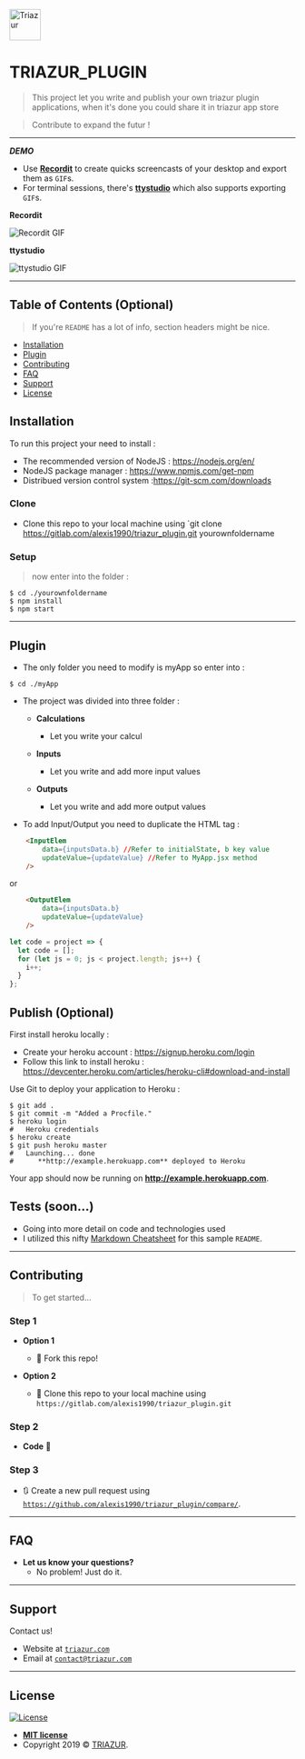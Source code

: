 <a href="http://triazur.com"><img style="width:55px;height:55px" width="100" height="100" src="https://www.triazur.com/static/TriAzurIcon-40ace683b384504022a625add24052b7.png?v=3&s=50" title="Triazur" alt="Triazur"></a>

# TRIAZUR_PLUGIN

> This project let you write and publish your own triazur plugin applications, when it's done you could share it in triazur app store  

> Contribute to expand the futur !

---

***DEMO***

- Use <a href="http://recordit.co/" target="_blank">**Recordit**</a> to create quicks screencasts of your desktop and export them as `GIF`s.
- For terminal sessions, there's <a href="https://github.com/chjj/ttystudio" target="_blank">**ttystudio**</a> which also supports exporting `GIF`s.

**Recordit**

![Recordit GIF](http://g.recordit.co/iLN6A0vSD8.gif)

**ttystudio**

![ttystudio GIF](https://raw.githubusercontent.com/chjj/ttystudio/master/img/example.gif)

---

## Table of Contents (Optional)

> If you're `README` has a lot of info, section headers might be nice.

- [Installation](#installation)
- [Plugin](#features)
- [Contributing](#contributing)
- [FAQ](#faq)
- [Support](#support)
- [License](#license)


## Installation

To run this project your need to install :

- The recommended version of NodeJS : https://nodejs.org/en/
- NodeJS package manager : https://www.npmjs.com/get-npm
- Distribued version control system :https://git-scm.com/downloads

### Clone

- Clone this repo to your local machine using `git clone https://gitlab.com/alexis1990/triazur_plugin.git yourownfoldername

### Setup

> now enter into the folder :

```shell
$ cd ./yourownfoldername
$ npm install
$ npm start
```

---

## Plugin

- The only folder you need to modify is myApp so enter into :

```shell
$ cd ./myApp
```

- The project was divided into three folder  :
    
    - **Calculations**
        - Let you write your calcul

    - **Inputs**
        - Let you write and add more input values
    
    - **Outputs**
        - Let you write and add more output values

- To add Input/Output you need to duplicate the HTML tag  :

```html
    <InputElem 
        data={inputsData.b} //Refer to initialState, b key value
        updateValue={updateValue} //Refer to MyApp.jsx method
    />
```

or

```html
    <OutputElem 
        data={inputsData.b}
        updateValue={updateValue}
    />
```

```javascript
let code = project => {
  let code = [];
  for (let js = 0; js < project.length; js++) {
    i++;
  }
};
```

## Publish (Optional)

First install heroku locally :

- Create your heroku account : https://signup.heroku.com/login
- Follow this link to install heroku : https://devcenter.heroku.com/articles/heroku-cli#download-and-install

Use Git to deploy your application to Heroku :

```shell
$ git add .
$ git commit -m "Added a Procfile."
$ heroku login
#   Heroku credentials
$ heroku create
$ git push heroku master
#   Launching... done
#      **http://example.herokuapp.com** deployed to Heroku
```

Your app should now be running on **http://example.herokuapp.com**.

## Tests (soon...)

- Going into more detail on code and technologies used
- I utilized this nifty <a href="https://github.com/adam-p/markdown-here/wiki/Markdown-Cheatsheet" target="_blank">Markdown Cheatsheet</a> for this sample `README`.

---

## Contributing

> To get started...

### Step 1

- **Option 1**
    - 🍴 Fork this repo!

- **Option 2**
    - 👯 Clone this repo to your local machine using `https://gitlab.com/alexis1990/triazur_plugin.git`

### Step 2

- **Code** 🔨

### Step 3

- 🔃 Create a new pull request using <a href="https://github.com/alexis1990/triazur_plugin/compare/" target="_blank">`https://github.com/alexis1990/triazur_plugin/compare/`</a>.

---

## FAQ

- **Let us know your questions?**
    - No problem! Just do it.

---

## Support

Contact us!

- Website at <a href="http://triazur.com" target="_blank">`triazur.com`</a>
- Email at <a href="mailto:contact@triazur.com" target="_blank">`contact@triazur.com`</a>

---

## License

[![License](http://img.shields.io/:license-mit-blue.svg?style=flat-square)](http://badges.mit-license.org)

- **[MIT license](http://opensource.org/licenses/mit-license.php)**
- Copyright 2019 © <a href="http://triazur.com" target="_blank">TRIAZUR</a>.